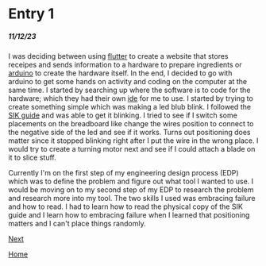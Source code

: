 # Entry 1
##### 11/12/23

  I was deciding between using [flutter](https://flutter.dev/) to create a website that stores receipes and sends information to a hardware to prepare ingredients or [arduino](https://www.arduino.cc/) to create the hardware itself. In the end, I decided to go with arduino to get some hands on activity and coding on the computer at the same time. I started by searching up where the software is to code for the hardware; which they had their own [ide](https://create.arduino.cc/editor) for me to use. I started by trying to create something simple which was making a led blub blink. I followed the [SIK guide](https://learn.sparkfun.com/tutorials/sik-experiment-guide-for-arduino---v33/experiment-1-blinking-an-led) and was able to get it blinking. I tried to see if I switch some placements on the breadboard like change the wires position to connect to the negative side of the led and see if it works. Turns out positioning does matter since it stopped blinking right after I put the wire in the wrong place. I would try to create a turning motor next and see if I could attach a blade on it to slice stuff.

  Currently I'm on the first step of my engineering design process (EDP) which was to define the problem and figure out what tool I wanted to use. I would be moving on to my second step of my EDP to research the problem and research more into my tool. The two skills I used was embracing failure and how to read. I had to learn how to read the physical copy of the SIK guide and I learn how to embracing failure when I learned that positioning matters and I can't place things randomly.

[Next](entry02.md)

[Home](../README.md)
